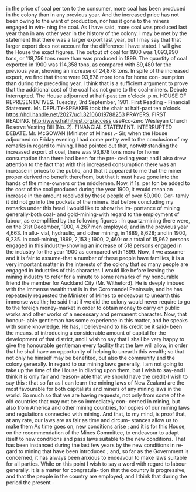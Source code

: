 in the price of coal per ton to the consumer, more coal has been produced in the colony than in any previous year. And the increased price has not been owing to the want of production, nor has it gone to the miners engaged in win- ning the coal. As I have said, more coal was produced last year than in any other year in the history of the colony. I may be met by the statement that there was a larger export last year, but I may say that that larger export does not account for the difference I have stated. I will give the House the exact figures. The output of coal for 1900 was 1,093,990 tons, or 118,756 tons more than was produced in 1899. The quantity of coal exported in 1900 was 114,358 tons, as compared with 89,480 for the previous year, showing an increase of 24,878 tons. In spite of the increased export, we find that there were 93,878 more tons for home con- sumption than during the preceding year. I think that is a sufficient argument to prove that the additional cost of the coal has not gone to the coal-miners. Debate interrupted. The House adjourned at half-past ten o'clock .p.m. HOUSE OF REPRESENTATIVES. Tuesday, 3rd September, 1901. First Reading - Financial Statement. Mr. DEPUTY-SPEAKER took the chair at half-past ten o'clock. https://hdl.handle.net/2027/uc1.32106019788253 PRAYERS. FIRST READING. http://www.hathitrust.org/access use#cc-zero Wesleyan Church Reserve Vesting Bill (No. 2). FINANCIAL STATEMENT. INTERRUPTED DEBATE. Mr. McGOWAN (Minister of Mines) .- Sir, when the House adjourned on Friday evening I had come pretty well to the conclusion of my remarks in regard to mining. I had pointed out that, notwithstanding the increased export of coal, there was 93,878 tons more for home consumption than there had been for the pre- ceding year; and I also drew attention to the fact that with this increased consumption there was an increase in prices to the public, and that it appeared to me that the miner proper derived no benefit therefrom, but that it must have gone into the hands of the mine-owners or the middlemen. Now, if 1s. per ton be added to the cost of the coal produced during the year 1900, it would mean an increase in the amount received by these people of over 50,000. Cer- tamly it did not go into the pockets of the miners. But before concluding my remarks under this head I would like to show the im- portance of mining generally-both coal- and gold-mining-with regard to the employment of labour, as exemplified by the following figures : In quartz-mining there were, on the 31st December, 1900, 4,267 men employed; and in the previous year 4,663. In allu- vial, hydraulic, and other mining, in 1889, 8,628; and in 1900, 9,235. In coal-mining, 1899, 2,153 ; 1900, 2,460: or a total of 15,962 persons engaged in this industry-showing an increase of 518 persons engaged in the industry for the year 1900 as compared with 1899. Now, if we assume-and it is fair to assume-that a number of these people have families, it is a very important matter in the interests of the colony that so many people are engaged in industries of this character. I would like before leaving the mining industry to refer for a minute to some remarks of my honourable friend the member for Auckland City (Mr. Witheford). He is deeply imbued with the immense wealth that is in the Coromandel Peninsula, and he has repeatedly requested the Minister of Mines to endeavour to unearth this immense wealth ; he said that if we did the colony would never require to go to the foreign money-market in order to obtain money to carry on public works and other works of a necessary and permanent character. Now, that honour- able gentleman has some experience in this matter, and he speaks with some knowledge. He has, I believe-and to his credit be it said- been the means. of introducing a considerable amount of capital for the development of that district, and I wish to say that I shall be very happy to give the honourable gentleman every facility that the law will allow, in order that he shall have an opportunity of helping to unearth this wealth; so that not only he himself may be benefited, but also the community and the colony generally. In regard to our mining laws generally, I am not going to take up the time of the House in dilating upon them, but I wish to say-and I think it is only fair and reason- able that we should have the credit-I wish to say this : that so far as I can learn the mining laws of New Zealand are the most favourable for both capitalists and miners of any mining laws in the world. So much so that we are having requests, not only from some of the old countries that may not be so immediately con- cerned in mining, but also from America and other mining countries, for copies of our mining laws and regulations connected with mining. And that, to my mind, is proof that, at any rate, our laws are as fair as time and circum- stances allow us to make them As time goes on, new conditions arise ; and it is for this House, on the recommendation of the Mines Committee, to endeavour to adapt itself to new conditions and pass laws suitable to the new conditions. That has been instanced during the last few years by the new conditions in re- gard to mining that have been introduced ; and, so far as the Government is concerned, it has always been anxious to endeavour to make laws suitable for all parties. While on this point I wish to say a word with regard to labour generally. It is a matter for congratula- tion that the country is progressive, and that the people in the country are employed; and I think that during the period the present - 